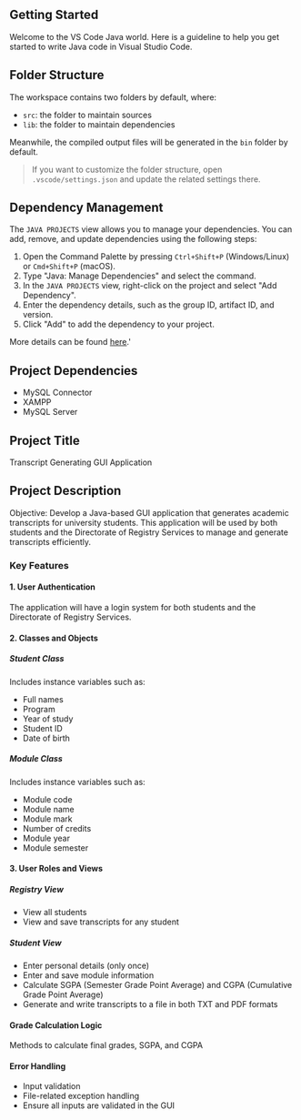 ## Getting Started

Welcome to the VS Code Java world. Here is a guideline to help you get started to write Java code in Visual Studio Code.

## Folder Structure

The workspace contains two folders by default, where:

- `src`: the folder to maintain sources
- `lib`: the folder to maintain dependencies

Meanwhile, the compiled output files will be generated in the `bin` folder by default.

> If you want to customize the folder structure, open `.vscode/settings.json` and update the related settings there.

## Dependency Management

The `JAVA PROJECTS` view allows you to manage your dependencies. You can add, remove, and update dependencies using the following steps:

1. Open the Command Palette by pressing `Ctrl+Shift+P` (Windows/Linux) or `Cmd+Shift+P` (macOS).
2. Type "Java: Manage Dependencies" and select the command.
3. In the `JAVA PROJECTS` view, right-click on the project and select "Add Dependency".
4. Enter the dependency details, such as the group ID, artifact ID, and version.
5. Click "Add" to add the dependency to your project.

More details can be found [here](https://github.com/microsoft/vscode-java-dependency#manage-dependencies).'

## Project Dependencies
- MySQL Connector
- XAMPP
- MySQL Server

## Project Title
Transcript Generating GUI Application

## Project Description
Objective: Develop a Java-based GUI application that generates academic transcripts for university students. This application will be used by both students and the Directorate of Registry Services to manage and generate transcripts efficiently.

### Key Features

#### 1. User Authentication
The application will have a login system for both students and the Directorate of Registry Services.

#### 2. Classes and Objects

##### Student Class
Includes instance variables such as:
- Full names
- Program
- Year of study
- Student ID
- Date of birth

##### Module Class
Includes instance variables such as:
- Module code
- Module name
- Module mark
- Number of credits
- Module year
- Module semester

#### 3. User Roles and Views

##### Registry View
- View all students
- View and save transcripts for any student

##### Student View
- Enter personal details (only once)
- Enter and save module information
- Calculate SGPA (Semester Grade Point Average) and CGPA (Cumulative Grade Point Average)
- Generate and write transcripts to a file in both TXT and PDF formats

#### Grade Calculation Logic
Methods to calculate final grades, SGPA, and CGPA

#### Error Handling
- Input validation
- File-related exception handling
- Ensure all inputs are validated in the GUI